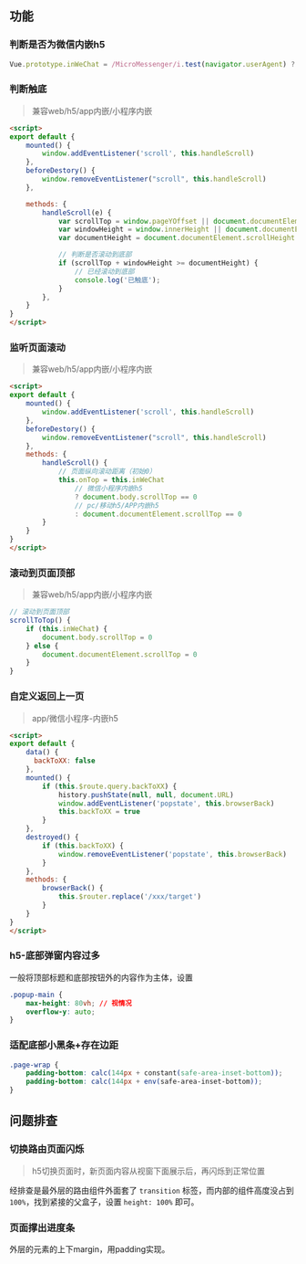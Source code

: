 ## 功能

### 判断是否为微信内嵌h5

```javascript
Vue.prototype.inWeChat = /MicroMessenger/i.test(navigator.userAgent) ? true : false
```



### 判断触底

> 兼容web/h5/app内嵌/小程序内嵌

```html
<script>
export default {
    mounted() {
        window.addEventListener('scroll', this.handleScroll)
    },
    beforeDestory() {
        window.removeEventListener("scroll", this.handleScroll)
    },

    methods: {
        handleScroll(e) {
            var scrollTop = window.pageYOffset || document.documentElement.scrollTop;
            var windowHeight = window.innerHeight || document.documentElement.clientHeight || document.body.clientHeight;
            var documentHeight = document.documentElement.scrollHeight || document.body.scrollHeight;

            // 判断是否滚动到底部
            if (scrollTop + windowHeight >= documentHeight) {
                // 已经滚动到底部
                console.log('已触底');
            }
        },
    }
}
</script>
```



### 监听页面滚动

> 兼容web/h5/app内嵌/小程序内嵌

```html
<script>
export default {
    mounted() {
        window.addEventListener('scroll', this.handleScroll)
    },
    beforeDestory() {
        window.removeEventListener("scroll", this.handleScroll)
    },
    methods: {
        handleScroll() {
            // 页面纵向滚动距离（初始0）
            this.onTop = this.inWeChat
            	// 微信小程序内嵌h5
                ? document.body.scrollTop == 0
            	// pc/移动h5/APP内嵌h5
            	: document.documentElement.scrollTop == 0
        }
    }
}
</script>
```



### 滚动到页面顶部

> 兼容web/h5/app内嵌/小程序内嵌

```javascript
// 滚动到页面顶部
scrollToTop() {
    if (this.inWeChat) {
        document.body.scrollTop = 0
    } else {
        document.documentElement.scrollTop = 0
    }
}
```



### 自定义返回上一页

> app/微信小程序-内嵌h5

```html
<script>
export default {
    data() {
      backToXX: false  
    },
    mounted() {
        if (this.$route.query.backToXX) {
            history.pushState(null, null, document.URL)
            window.addEventListener('popstate', this.browserBack)
            this.backToXX = true
        }
    },
    destroyed() {
        if (this.backToXX) {
            window.removeEventListener('popstate', this.browserBack)
        }
    },
    methods: {
        browserBack() {
            this.$router.replace('/xxx/target')
        }
    }
}
</script>
```



### h5-底部弹窗内容过多

一般将顶部标题和底部按钮外的内容作为主体，设置

```css
.popup-main {
	max-height: 80vh; // 视情况
	overflow-y: auto;
}
```



### 适配底部小黑条+存在边距

```css
.page-wrap {
    padding-bottom: calc(144px + constant(safe-area-inset-bottom));
    padding-bottom: calc(144px + env(safe-area-inset-bottom));
}
```



## 问题排查

### 切换路由页面闪烁

> h5切换页面时，新页面内容从视窗下面展示后，再闪烁到正常位置

经排查是最外层的路由组件外面套了 `transition` 标签，而内部的组件高度没占到 `100%`，找到紧接的父盒子，设置 `height: 100%` 即可。



### 页面撑出进度条

外层的元素的上下margin，用padding实现。









